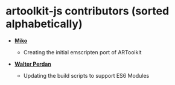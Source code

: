 artoolkit-js contributors (sorted alphabetically)
=================================================

* **[Miko](https://github.com/mikocml/jsartoolkit5)**

  * Creating the initial emscripten port of ARToolkit

* **[Walter Perdan](https://github.com/kalwalt/jsartoolkit5)**

  * Updating the build scripts to support ES6 Modules
